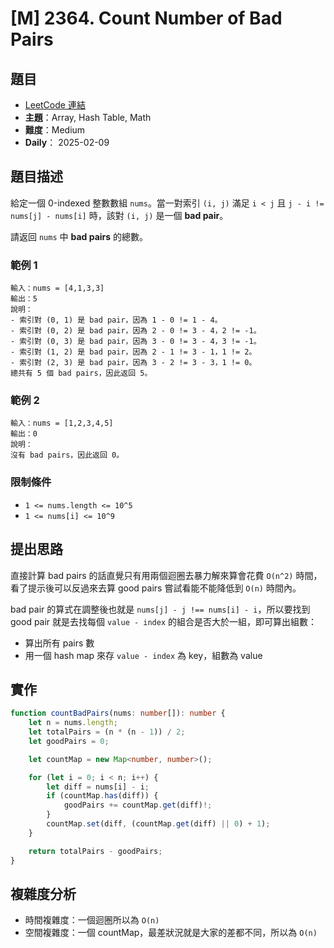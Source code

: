 # [M] 2364. Count Number of Bad Pairs

## 題目

- [LeetCode 連結](https://leetcode.com/problems/count-number-of-bad-pairs)
- **主題**：Array, Hash Table, Math
- **難度**：Medium
- **Daily**： 2025-02-09

## 題目描述

給定一個 0-indexed 整數數組 `nums`。當一對索引 `(i, j)` 滿足 `i < j` 且 `j - i != nums[j] - nums[i]` 時，該對 `(i, j)` 是一個 **bad pair**。

請返回 `nums` 中 **bad pairs** 的總數。

### 範例 1

```
輸入：nums = [4,1,3,3]
輸出：5
說明：
- 索引對 (0, 1) 是 bad pair，因為 1 - 0 != 1 - 4。
- 索引對 (0, 2) 是 bad pair，因為 2 - 0 != 3 - 4，2 != -1。
- 索引對 (0, 3) 是 bad pair，因為 3 - 0 != 3 - 4，3 != -1。
- 索引對 (1, 2) 是 bad pair，因為 2 - 1 != 3 - 1，1 != 2。
- 索引對 (2, 3) 是 bad pair，因為 3 - 2 != 3 - 3，1 != 0。
總共有 5 個 bad pairs，因此返回 5。
```

### 範例 2

```
輸入：nums = [1,2,3,4,5]
輸出：0
說明：
沒有 bad pairs，因此返回 0。
```

### 限制條件

- `1 <= nums.length <= 10^5`
- `1 <= nums[i] <= 10^9`

## 提出思路

直接計算 bad pairs 的話直覺只有用兩個迴圈去暴力解來算會花費 `O(n^2)` 時間，看了提示後可以反過來去算 good pairs 嘗試看能不能降低到 `O(n)` 時間內。

bad pair 的算式在調整後也就是 `nums[j] - j !== nums[i] - i`，所以要找到 good pair 就是去找每個 `value - index` 的組合是否大於一組，即可算出組數：

- 算出所有 pairs 數
- 用一個 hash map 來存 `value - index` 為 key，組數為 value

## 實作

```ts
function countBadPairs(nums: number[]): number {
    let n = nums.length;
    let totalPairs = (n * (n - 1)) / 2;
    let goodPairs = 0;

    let countMap = new Map<number, number>();

    for (let i = 0; i < n; i++) {
        let diff = nums[i] - i;
        if (countMap.has(diff)) {
            goodPairs += countMap.get(diff)!;
        }
        countMap.set(diff, (countMap.get(diff) || 0) + 1);
    }

    return totalPairs - goodPairs;
}
```

## 複雜度分析

- 時間複雜度：一個迴圈所以為 `O(n)`
- 空間複雜度：一個 countMap，最差狀況就是大家的差都不同，所以為 `O(n)`
